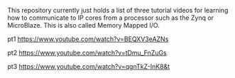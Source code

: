 This repository currently just holds a list of three tutorial videos for learning how to communicate to IP cores from a processor such as the Zynq or MicroBlaze. This is also called Memory Mapped I/O.

pt1 https://www.youtube.com/watch?v=BEQXV3eAZNs

pt2 https://www.youtube.com/watch?v=tDmu_FnZuGs

pt3 https://www.youtube.com/watch?v=qgnTkZ-InK8&t

